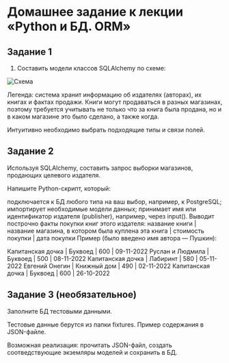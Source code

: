 # Домашнее задание к лекции «Python и БД. ORM»
## Задание 1
1. Составить модели классов SQLAlchemy по схеме: 

![Схема](https://github.com/netology-code/py-homeworks-db/blob/SQLPY-76/06-orm/readme/book_publishers_scheme.png?raw=true)

Легенда: система хранит информацию об издателях (авторах), их книгах и фактах продажи. Книги могут продаваться в разных магазинах, поэтому требуется учитывать не только что за книга была продана, но и в каком магазине это было сделано, а также когда.

Интуитивно необходимо выбрать подходящие типы и связи полей.

## Задание 2
Используя SQLAlchemy, составить запрос выборки магазинов, продающих целевого издателя.

Напишите Python-скрипт, который:

подключается к БД любого типа на ваш выбор, например, к PostgreSQL;
импортирует необходимые модели данных;
принимает имя или идентификатор издателя (publisher), например, через input(). Выводит построчно факты покупки книг этого издателя:
название книги | название магазина, в котором была куплена эта книга | стоимость покупки | дата покупки
Пример (было введено имя автора — Пушкин):

Капитанская дочка | Буквоед     | 600 | 09-11-2022
Руслан и Людмила  | Буквоед     | 500 | 08-11-2022
Капитанская дочка | Лабиринт    | 580 | 05-11-2022
Евгений Онегин    | Книжный дом | 490 | 02-11-2022
Капитанская дочка | Буквоед     | 600 | 26-10-2022

## Задание 3 (необязательное)

Заполните БД тестовыми данными.

Тестовые данные берутся из папки fixtures. Пример содержания в JSON-файле.

Возможная реализация: прочитать JSON-файл, создать соотведствующие экземляры моделей и сохранить в БД.